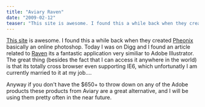 ```yaml
---
title: "Aviary Raven"
date: "2009-02-12"
teaser: "This site is awesome. I found this a while back when they created Phoenix, basically an online Photoshop. Today I was on Digg and I found an article related to Raven. It's a fantastic application very similar to Adobe Illustrator. The great thing (besides the fact that I can access it anywhere in the world) is that it's totally cross-browser, even"
---
```


[This site](http://aviary.com/) is awesome. I found this a while back when they created [Pheonix](http://aviary.com/dashboard# "Pheonix") basically an online photoshop. Today I was on Digg and I found an article related to [Raven](http://aviary.com/dashboard# "Raven") its a fantastic application very similiar to Adobe Illustrator. The great thing (besides the fact that I can access it anywhere in the world) is that its totally cross browser even supporting IE6, which unfortunatly I am currently married to it at my job....

Anyway if you don't have the $650+ to throw down on any of the Adobe products these products from Aviary are a great alternative, and I will be using them pretty often in the near future.
